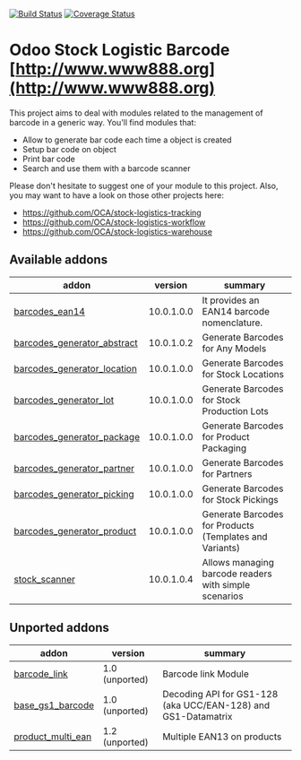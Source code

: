 [![Build Status](https://travis-ci.org/OCA/stock-logistics-barcode.svg?branch=10.0)](https://travis-ci.org/OCA/stock-logistics-barcode)
[![Coverage Status](https://img.shields.io/coveralls/OCA/stock-logistics-barcode.svg)](https://coveralls.io/r/OCA/stock-logistics-barcode?branch=10.0)

Odoo Stock Logistic Barcode [http://www.www888.org](http://www.www888.org)
===========================


This project aims to deal with modules related to the management of barcode in a generic way. You'll find modules that:

 - Allow to generate bar code each time a object is created
 - Setup bar code on object
 - Print bar code
 - Search and use them with a barcode scanner

Please don't hesitate to suggest one of your module to this project. Also, you may want to have a look on those other projects here:

 - https://github.com/OCA/stock-logistics-tracking
 - https://github.com/OCA/stock-logistics-workflow
 - https://github.com/OCA/stock-logistics-warehouse

[//]: # (addons)

Available addons
----------------
addon | version | summary
--- | --- | ---
[barcodes_ean14](barcodes_ean14/) | 10.0.1.0.0 | It provides an EAN14 barcode nomenclature.
[barcodes_generator_abstract](barcodes_generator_abstract/) | 10.0.1.0.2 | Generate Barcodes for Any Models
[barcodes_generator_location](barcodes_generator_location/) | 10.0.1.0.0 | Generate Barcodes for Stock Locations
[barcodes_generator_lot](barcodes_generator_lot/) | 10.0.1.0.0 | Generate Barcodes for Stock Production Lots
[barcodes_generator_package](barcodes_generator_package/) | 10.0.1.0.0 | Generate Barcodes for Product Packaging
[barcodes_generator_partner](barcodes_generator_partner/) | 10.0.1.0.0 | Generate Barcodes for Partners
[barcodes_generator_picking](barcodes_generator_picking/) | 10.0.1.0.0 | Generate Barcodes for Stock Pickings
[barcodes_generator_product](barcodes_generator_product/) | 10.0.1.0.0 | Generate Barcodes for Products (Templates and Variants)
[stock_scanner](stock_scanner/) | 10.0.1.0.4 | Allows managing barcode readers with simple scenarios


Unported addons
---------------
addon | version | summary
--- | --- | ---
[barcode_link](barcode_link/) | 1.0 (unported) | Barcode link Module
[base_gs1_barcode](base_gs1_barcode/) | 1.0 (unported) | Decoding API for GS1-128 (aka UCC/EAN-128) and GS1-Datamatrix
[product_multi_ean](product_multi_ean/) | 1.2 (unported) | Multiple EAN13 on products

[//]: # (end addons)

